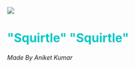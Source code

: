 <image src="https://images2.alphacoders.com/135/thumb-1920-1357730.png">
<h1 style="color:#00C7C3">"Squirtle" "Squirtle"</h1>
<h6>Made By Aniket Kumar</h6>
